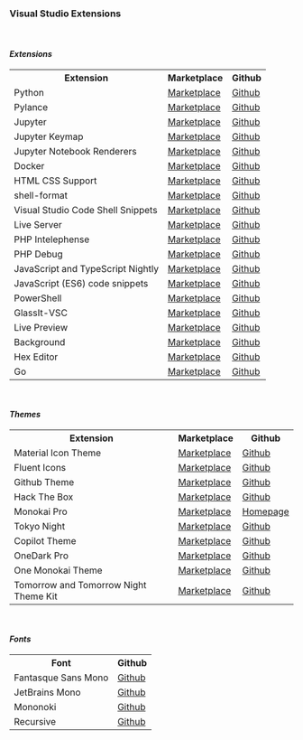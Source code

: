 <h3><b>Visual Studio Extensions</b></h3>
<br>
<h4><i>Extensions</i></h4>
<table>
  <tr>
    <th>Extension</th>
    <th>Marketplace</th>
    <th>Github</th>
  </tr>
  <tr>
    <td>Python</th>
    <td><a href="https://marketplace.visualstudio.com/items?itemName=ms-python.python">Marketplace</a></td>
    <td><a href="https://github.com/Microsoft/vscode-python">Github</a></td>
  </tr>
  <tr>
    <td>Pylance</td>
    <td><a href="https://marketplace.visualstudio.com/items?itemName=ms-python.vscode-pylance">Marketplace</a></td>
    <td><a href="https://github.com/microsoft/pylance-release">Github</a></td>
  </tr>
  <tr>
    <td>Jupyter</td>
    <td><a href="https://marketplace.visualstudio.com/items?itemName=ms-toolsai.jupyter">Marketplace</a></td>
    <td><a href="https://github.com/Microsoft/vscode-jupyter">Github</a></td>
  </tr>
  <tr>
    <td>Jupyter Keymap</td>
    <td><a href="https://marketplace.visualstudio.com/items?itemName=ms-toolsai.jupyter-keymap">Marketplace</a></td>
    <td><a href="https://github.com/Microsoft/vscode-jupyter-keymap">Github</a></td>
  </tr>
  <tr>
    <td>Jupyter Notebook Renderers</td>
    <td><a href="https://marketplace.visualstudio.com/items?itemName=ms-toolsai.jupyter-renderers">Marketplace</a></td>
    <td><a href="https://github.com/Microsoft/vscode-notebook-renderers">Github</a></td>
  </tr>
  <tr>
    <td>Docker</td>
    <td><a href="https://marketplace.visualstudio.com/items?itemName=ms-azuretools.vscode-docker">Marketplace</a></td>
    <td><a href="https://github.com/microsoft/vscode-docker">Github</a></td>
  </tr>
  <tr>
    <td>HTML CSS Support</td>
    <td><a href="https://marketplace.visualstudio.com/items?itemName=ecmel.vscode-html-css">Marketplace</a></td>
    <td><a href="https://github.com/ecmel/vscode-html-css">Github</a></td>
  </tr>
  <tr>
    <td>shell-format</td>
    <td><a href="https://marketplace.visualstudio.com/items?itemName=foxundermoon.shell-format">Marketplace</a></td>
    <td><a href="https://github.com/foxundermoon/vs-shell-format">Github</a></td>
  </tr>
  <tr>
    <td>Visual Studio Code Shell Snippets</td>
    <td><a
        href="https://marketplace.visualstudio.com/items?itemName=DeepInThought.vscode-shell-snippets">Marketplace</a>
    </td>
    <td><a href="https://github.com/DeepInThought/vscode-shell-snippets">Github</a></td>
  </tr>
  <tr>
    <td>Live Server</td>
    <td><a href="https://marketplace.visualstudio.com/items?itemName=ritwickdey.LiveServer">Marketplace</a></td>
    <td><a href="https://github.com/ritwickdey/vscode-live-server">Github</a></td>
  </tr>
  <tr>
    <td>PHP Intelephense</td>
    <td><a
        href="https://marketplace.visualstudio.com/items?itemName=bmewburn.vscode-intelephense-client">Marketplace</a>
    </td>
    <td><a href="https://github.com/bmewburn/vscode-intelephense">Github</a></td>
  </tr>
  <tr>
    <td>PHP Debug</td>
    <td><a href="https://marketplace.visualstudio.com/items?itemName=xdebug.php-debug">Marketplace</a></td>
    <td><a href="https://github.com/xdebug/vscode-php-debug">Github</a></td>
  </tr>
  <tr>
    <td>JavaScript and TypeScript Nightly</td>
    <td><a href="https://marketplace.visualstudio.com/items?itemName=ms-vscode.vscode-typescript-next">Marketplace</a>
    </td>
    <td><a href="https://github.com/microsoft/vscode-typescript-next">Github</a></td>
  </tr>
  <tr>
    <td>JavaScript (ES6) code snippets</td>
    <td><a href="https://marketplace.visualstudio.com/items?itemName=xabikos.JavaScriptSnippets">Marketplace</a></td>
    <td><a href="https://github.com/xabikos/vscode-javascript">Github</a></td>
  </tr>
  <tr>
    <td>PowerShell</td>
    <td><a href="https://marketplace.visualstudio.com/items?itemName=ms-vscode.PowerShell">Marketplace</a></td>
    <td><a href="https://github.com/PowerShell/vscode-powershell">Github</a></td>
  </tr>
  <tr>
    <td>GlassIt-VSC</td>
    <td><a href="https://marketplace.visualstudio.com/items?itemName=s-nlf-fh.glassit">Marketplace</a></td>
    <td><a href="https://github.com/hikarin522/GlassIt-VSC">Github</a></td>
  </tr>
  <tr>
    <td>Live Preview</td>
    <td><a href="https://marketplace.visualstudio.com/items?itemName=ms-vscode.live-server">Marketplace</a></td>
    <td><a href="https://github.com/microsoft/vscode-livepreview">Github</a></td>
  </tr>
  <tr>
    <td>Background</td>
    <td><a href="https://marketplace.visualstudio.com/items?itemName=Katsute.code-background">Marketplace</a></td>
    <td><a href="https://github.com/KatsuteDev/Background">Github</a></td>
  </tr>
  <tr>
    <td>Hex Editor</td>
    <td><a href="https://marketplace.visualstudio.com/items?itemName=ms-vscode.hexeditor">Marketplace</a></td>
    <td><a href="https://github.com/microsoft/vscode-hexeditor">Github</a></td>
  </tr>
  <tr>
    <td>Go</td>
    <td><a href="https://marketplace.visualstudio.com/items?itemName=golang.Go">Marketplace</a></td>
    <td><a href="https://github.com/golang/vscode-go">Github</a></td>
  </tr>
</table>

<br>
<h4><i>Themes</i></h4>
<table>
  <tr>
    <th>Extension</th>
    <th>Marketplace</th>
    <th>Github</th>
  </tr>
  <tr>
    <td>Material Icon Theme</td>
    <td><a href="https://marketplace.visualstudio.com/items?itemName=PKief.material-icon-theme">Marketplace</a></td>
    <td><a href="https://github.com/PKief/vscode-material-icon-theme">Github</a></td>
  </tr>
    <td>Fluent Icons</td>
    <td><a href="https://marketplace.visualstudio.com/items?itemName=miguelsolorio.fluent-icons">Marketplace</a></td>
    <td><a href="https://github.com/miguelsolorio/vscode-fluent-icons">Github</a></td>
  </tr>
  <tr>
    <td>Github Theme</td>
    <td><a href="https://marketplace.visualstudio.com/items?itemName=GitHub.github-vscode-theme">Marketplace</a></td>
    <td><a href="https://github.com/primer/github-vscode-theme">Github</a></td>
  </tr>
  <tr>
    <td>Hack The Box</td>
    <td><a href="https://marketplace.visualstudio.com/items?itemName=silofy.hackthebox">Marketplace</a></td>
    <td><a href="https://github.com/silofy/hackthebox">Github</a></td>
  </tr>
  <tr>
    <td>Monokai Pro</td>
    <td><a href="https://marketplace.visualstudio.com/items?itemName=monokai.theme-monokai-pro-vscode">Marketplace</a></td>
    <td><a href="https://monokai.pro">Homepage</a></td>
  </tr>
  <tr>
    <td>Tokyo Night</td>
    <td><a href="https://marketplace.visualstudio.com/items?itemName=enkia.tokyo-night">Marketplace</a></td>
    <td><a href="https://github.com/enkia/tokyo-night-vscode-theme">Github</a></td>
  </tr>
  <tr>
    <td>Copilot Theme</td>
    <td><a href="https://marketplace.visualstudio.com/items?itemName=BenjaminBenais.copilot-theme">Marketplace</a></td>
    <td><a href="https://github.com/benjaminbenais/copilot-theme">Github</a></td>
  </tr>
  
  <tr>
    <td>OneDark Pro</td>
    <td><a href="https://marketplace.visualstudio.com/items?itemName=zhuangtongfa.Material-theme">Marketplace</a></td>
    <td><a href="https://github.com/Binaryify/OneDark-Pro">Github</a></td>
  </tr>
  <tr>
    <td>One Monokai Theme</td>
    <td><a href="https://marketplace.visualstudio.com/items?itemName=azemoh.one-monokai">Marketplace</a></td>
    <td><a href="https://github.com/azemoh/vscode-one-monokai">Github</a></td>
  </tr>
  <tr>
    <td>Tomorrow and Tomorrow Night Theme Kit</td>
    <td><a href="https://marketplace.visualstudio.com/items?itemName=ms-vscode.Theme-TomorrowKit">Marketplace</a></td>
    <td><a href="https://github.com/Microsoft/vscode-themes">Github</a></td>
  </tr>
</table>

<br>
<h4><i>Fonts</i></h4>
<table>
  <tr>
    <th>Font</th>
    <th>Github</th>
  </tr>
  <tr>
    <td>Fantasque Sans Mono</td>
    <td><a href="https://github.com/belluzj/fantasque-sans">Github</a></td>
  </tr>
  <tr>
    <td>JetBrains Mono</td>
    <td><a href="https://github.com/JetBrains/JetBrainsMono">Github</a></td>
  </tr>
  <tr>
    <td>Mononoki</td>
    <td><a href="https://github.com/madmalik/mononoki">Github</a></td>
  </tr>
  <tr>
    <td>Recursive</td>
    <td><a href="https://github.com/arrowtype/recursive">Github</a></td>
  </tr>
</table>

<!--

<table>
  <tr>
    <th>Extension</th>
    <th>Marketplace</th>
    <th>Github</th>
  </tr>

  <tr>
    <td>Extension</td>
    <td><a href="">Marketplace</a></td>
    <td><a href="">Github</a></td>
  </tr>
</table>

-->
